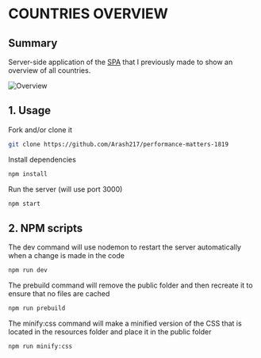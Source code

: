 # COUNTRIES OVERVIEW

## Summary
Server-side application of the [SPA](https://github.com/Arash217/web-app-from-scratch-18-19) that I previously made to show an overview of all countries.

![Overview](../master/docs/app.png)

## 1. Usage

Fork and/or clone it
```bash
git clone https://github.com/Arash217/performance-matters-1819
```

Install dependencies
```bash
npm install
```

Run the server (will use port 3000)
```bash
npm start
```

## 2. NPM scripts

The dev command will use nodemon to restart the server automatically when a change is made in the code
```bash
npm run dev
```

The prebuild command will remove the public folder and then recreate it to ensure that no files are cached
```bash
npm run prebuild
```

The minify:css command will make a minified version of the CSS that is located in the resources folder and place it in the public folder
```bash
npm run minify:css
```

